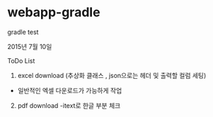 # webapp-gradle
gradle test


2015년 7월 10일

ToDo List

1. excel download
  (추상화 클래스 , json으로는 헤더 및 출력할 컬럼 세팅) 
  - 일반적인 엑셀 다운로드가 가능하게 작업
2. pdf download
  -itext로 한글 부분 체크 
